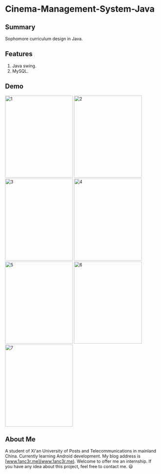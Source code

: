 # Cinema-Management-System-Java
## Summary
Sophomore curriculum design in Java.

## Features
1. Java swing.
2. MySQL.

## Demo

<img src="http://o7gy5l0ax.bkt.clouddn.com/QQ%E6%88%AA%E5%9C%9620160623104950.png" width = "222" height = "269" alt="1" />
<img src="http://o7gy5l0ax.bkt.clouddn.com/QQ%E6%88%AA%E5%9C%9620160623104941.png" width = "222" height = "269" alt="2" />
<img src="http://o7gy5l0ax.bkt.clouddn.com/QQ%E6%88%AA%E5%9C%9620160623104822.png" width = "222" height = "269" alt="3" />
<img src="http://o7gy5l0ax.bkt.clouddn.com/QQ%E6%88%AA%E5%9C%9620160623104808.png" width = "222" height = "269" alt="4" />
<img src="http://o7gy5l0ax.bkt.clouddn.com/QQ%E6%88%AA%E5%9C%9620160623104933.png" width = "222" height = "269" alt="5" />
<img src="http://o7gy5l0ax.bkt.clouddn.com/QQ%E6%88%AA%E5%9C%9620160623104728.png" width = "222" height = "269" alt="6" />
<img src="http://o7gy5l0ax.bkt.clouddn.com/QQ%E6%88%AA%E5%9C%9620160623104749.png" width = "222" height = "269" alt="7" />

## About Me
A student of Xi'an University of Posts and Telecommunications in mainland China. Currently learning Android development.
My blog address is [www.1anc3r.me](www.1anc3r.me). Welcome to offer me an internship. If you have any idea about this project, feel free to contact me. :smiley:
